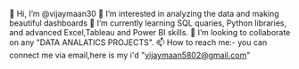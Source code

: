 👋 Hi, I’m @vijaymaan30
👀 I’m interested in analyzing the data and making beautiful dashboards
🌱 I’m currently learning SQL quaries, Python libraries, and advanced Excel,Tableau and Power BI skills.
💞️ I’m looking to collaborate on any "DATA ANALATICS PROJECTS".
📫 How to reach me:- you can connect me via email,here is my i'd "vijaymaan5802@gmail.com"
